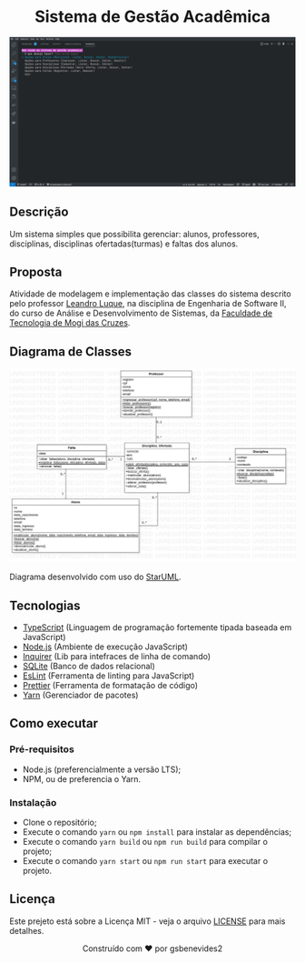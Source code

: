 <p align="center"><h1 align="center">Sistema de Gestão Acadêmica</h1></p>

<p align="center"><img src="https://raw.githubusercontent.com/gsbenevides2/faltas/main/.github/images/captura_de_tela.png"></p>

## Descrição

Um sistema simples que possibilita gerenciar: alunos, professores, disciplinas, disciplinas ofertadas(turmas) e faltas dos alunos.

## Proposta

Atividade de modelagem e implementação das classes do sistema descrito pelo professor [Leandro Luque](https://github.com/leluque), na disciplina de Engenharia de Software II, do curso de Análise e Desenvolvimento de Sistemas, da [Faculdade de Tecnologia de Mogi das Cruzes](https://fatecmogidascruzes.com.br).

## Diagrama de Classes

<p align="center"><img src="https://raw.githubusercontent.com/gsbenevides2/faltas/master/.github/images/diagrama_de_classes.jpg"></p>

Diagrama desenvolvido com uso do [StarUML](https://staruml.io/).

## Tecnologias

- [TypeScript](https://www.typescriptlang.org/) (Linguagem de programação fortemente tipada baseada em JavaScript)
- [Node.js](https://nodejs.org/en/) (Ambiente de execução JavaScript)
- [Inquirer](https://www.npmjs.com/package/inquirer) (Lib para intefraces de linha de comando)
- [SQLite](https://www.sqlite.org/index.html) (Banco de dados relacional)
- [EsLint](https://eslint.org/) (Ferramenta de linting para JavaScript)
- [Prettier](https://prettier.io/) (Ferramenta de formatação de código)
- [Yarn](https://yarnpkg.com/) (Gerenciador de pacotes)


## Como executar

### Pré-requisitos

- Node.js (preferencialmente a versão LTS);
- NPM, ou de preferencia o Yarn.

### Instalação

- Clone o repositório;
- Execute o comando `yarn` ou `npm install` para instalar as dependências;
- Execute o comando `yarn build` ou `npm run build` para compilar o projeto;
- Execute o comando `yarn start` ou `npm run start` para executar o projeto.

## Licença

Este prejeto está sobre a Licença MIT - veja o arquivo [LICENSE](
    https://github.com/gsbenevides2/faltas/blob/master/LICENSE) para mais detalhes.

<p align="center">Construído com ❤ por gsbenevides2</p>
